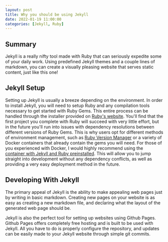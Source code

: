 ```yaml
---
layout: post
title: Why you should be using Jekyll
date: 2022-01-19 11:00:00
categories: [Jekyll, Ruby]
---
```


## Summary

Jekyll is a really nifty tool made with Ruby that can seriously expedite some of your daily work. Using predefined Jekyll themes and a couple lines of markdown, you can create a visually pleasing website that serves static content, just like this one!

## Jekyll Setup

Setting up Jekyll is usually a breeze depending on the environment. In order to install Jekyll, you will need to setup Ruby and any compilation tools necessary to get started with Ruby Gems. This entire process can be handled through the installer provided on [Ruby's website](https://www.ruby-lang.org/en/). You'll find that the first project you complete with Ruby will succeed with very little effort, but in the future you'll run into issues with dependency resolutions between different versions of Ruby Gems. This is why users opt for different methods of environment management, such as [Ruby Version Manager](https://rvm.io/) or a variety of Docker containers that already contain the gems you will need. For those of you experienced with Docker, I would highly recommend using the [container with Jekyll and Ruby preinstalled](https://github.com/envygeeks/jekyll-docker). This will allow you to jump straight into development without any dependency conflicts, as well as providing a very easy deployment method in the future.

## Developing With Jekyll

The primary appeal of Jekyll is the ability to make appealing web pages just by writing in basic markdown. Creating new pages on your website is as easy as creating a new markdown file, and declaring what the layout of the generated web page should be.

Jekyll is also the perfect tool for setting up websites using Github Pages. Github Pages offers completely free hosting and is built to be used with Jekyll. All you have to do is properly configure the repository, and updates can be easily made to your Jekyll website through simple git commits.